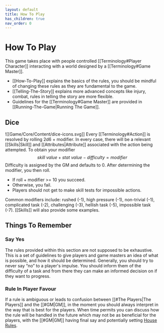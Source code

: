 ```yaml
---
layout: default
title: How To Play
has_children: true
nav_order: 0
---
```

# How To Play
This game takes place with people controlled [[Terminology#Player Character]] interacting with a world designed by a [[Terminology#Game Master]].

* [[How-To-Play]] explains the basics of the rules, you should be mindful of changing these rules as they are fundamental to the game.
* [[Telling-The-Story]] explains more advanced concepts like injury, combat, rules in telling the story are more flexible.
* Guidelines for the [[Terminology#Game Master]] are provided in [[Running-The-Game|Running The Game]].

## Dice
![[Game/Core/Content/dice-icons.svg]]
Every [[Terminology#Action]] is resolved by rolling 2d6 + modifier. In every case, there will be a relevant [[Skills|Skill]] and [[Attributes|Attribute]] associated with the action being attempted. To obtain your modifier
$$skill\ value + stat\ value - difficulty = modifier$$ 
Difficulty is assigned by the GM and defaults to 0. After determining the modifier, you then roll. 
* If roll + modifier >= 10 you succeed.
* Otherwise, you fail.
* Players should not get to make skill tests for impossible actions.

Common modifiers include: rushed (-1), high pressure (-1), non-trivial (-1), complicated task (-2), challenging (-3), hellish task (-5), impossible task (-7). [[Skills]] will also provide some examples.

## Things To Remember

### Say Yes
The rules provided within this section are not supposed to be exhaustive. This is a set of guidelines to give players and game masters an idea of what is possible, and how it should be determined. Generally, you should try to never say “no” to a player's impulse. You should inform them of the difficulty of a task and from there they can make an informed decision on if they want to progress.

### Rule In Player Favour
If a rule is ambiguous or leads to confusion between [[#The Players|The Players]] and the [[#GM|GM]], in the moment you should always interpret in the way that is best for the players. When time permits you can discuss how the rule will be handled in the future which may not be as beneficial for the players, with the [[#GM|GM]] having final say and potentially setting [House Rules](https://tvtropes.org/pmwiki/pmwiki.php/Main/HouseRules).